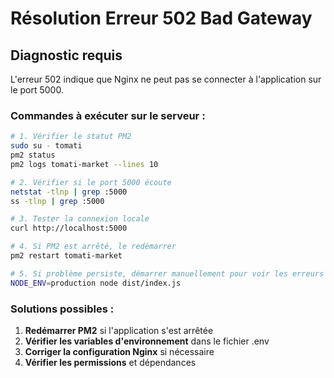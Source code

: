 # Résolution Erreur 502 Bad Gateway

## Diagnostic requis

L'erreur 502 indique que Nginx ne peut pas se connecter à l'application sur le port 5000.

### Commandes à exécuter sur le serveur :

```bash
# 1. Vérifier le statut PM2
sudo su - tomati
pm2 status
pm2 logs tomati-market --lines 10

# 2. Vérifier si le port 5000 écoute
netstat -tlnp | grep :5000
ss -tlnp | grep :5000

# 3. Tester la connexion locale
curl http://localhost:5000

# 4. Si PM2 est arrêté, le redémarrer
pm2 restart tomati-market

# 5. Si problème persiste, démarrer manuellement pour voir les erreurs
NODE_ENV=production node dist/index.js
```

### Solutions possibles :

1. **Redémarrer PM2** si l'application s'est arrêtée
2. **Vérifier les variables d'environnement** dans le fichier .env
3. **Corriger la configuration Nginx** si nécessaire
4. **Vérifier les permissions** et dépendances
